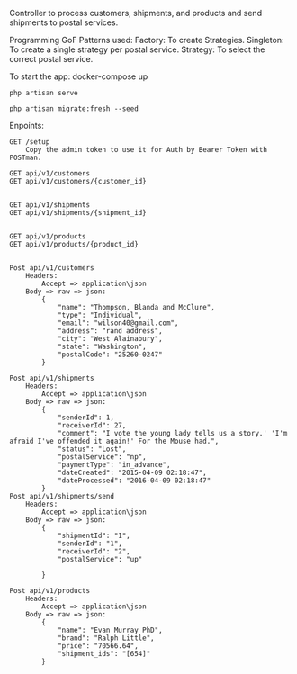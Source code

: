 Controller to process customers, shipments, and products and send shipments to postal services.

Programming GoF Patterns used:
		Factory: To create Strategies.
		Singleton: To create a single strategy per postal service.
		Strategy: To select the correct postal service.
		
To start the app:
	docker-compose up

	php artisan serve

	php artisan migrate:fresh --seed

Enpoints:

	GET /setup 
		Copy the admin token to use it for Auth by Bearer Token with POSTman.

	GET api/v1/customers
	GET api/v1/customers/{customer_id} 


	GET api/v1/shipments 
	GET api/v1/shipments/{shipment_id} 


	GET api/v1/products
	GET api/v1/products/{product_id} 


	Post api/v1/customers 
		Headers: 
			Accept => application\json 
		Body => raw => json: 
			{	
				"name": "Thompson, Blanda and McClure",
				"type": "Individual",
				"email": "wilson40@gmail.com",
				"address": "rand address",
				"city": "West Alainabury",
				"state": "Washington",
				"postalCode": "25260-0247"
			}
				
	Post api/v1/shipments 
		Headers: 
			Accept => application\json 
		Body => raw => json: 
			{	
				"senderId": 1,
				"receiverId": 27,
				"comment": "I vote the young lady tells us a story.' 'I'm afraid I've offended it again!' For the Mouse had.",
				"status": "Lost",
				"postalService": "np",
				"paymentType": "in_advance",
				"dateCreated": "2015-04-09 02:18:47",
				"dateProcessed": "2016-04-09 02:18:47"
			}
	Post api/v1/shipments/send
		Headers: 
			Accept => application\json 
		Body => raw => json: 
			{	
			    "shipmentId": "1",
				"senderId": "1",
				"receiverId": "2",
				"postalService": "up"
		
			}
				
	Post api/v1/products 
		Headers: 
			Accept => application\json 
		Body => raw => json: 
			{	
				"name": "Evan Murray PhD",
				"brand": "Ralph Little",
				"price": "70566.64",
				"shipment_ids": "[654]"
			}
